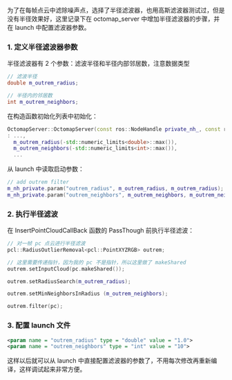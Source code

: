为了在每帧点云中滤除噪声点，选择了半径滤波器，也用高斯滤波器测试过，但是没有半径效果好，这里记录下在 octomap_server 中增加半径滤波器的步骤，并在 launch 中配置滤波器参数。

### 1. 定义半径滤波器参数

半径滤波器有 2 个参数：滤波半径和半径内部邻居数，注意数据类型

```cpp
// 滤波半径
double m_outrem_radius;

// 半径内的邻居数
int m_outrem_neighbors;
```

在构造函数初始化列表中初始化：

```cpp
OctomapServer::OctomapServer(const ros::NodeHandle private_nh_, const ros::NodeHandle &nh_)
: ...,
  m_outrem_radius(-std::numeric_limits<double>::max()),
  m_outrem_neighbors(-std::numeric_limits<int>::max()),
  ...
```

从 launch 中读取启动参数：

```cpp
// add outrem filter
m_nh_private.param("outrem_radius", m_outrem_radius, m_outrem_radius);
m_nh_private.param("outrem_neighbors", m_outrem_neighbors, m_outrem_neighbors);
```

### 2. 执行半径滤波

在 InsertPointCloudCallBack 函数的 PassThough 前执行半径滤波：

```cpp
// 对一帧 pc 点云进行半径滤波
pcl::RadiusOutlierRemoval<pcl::PointXYZRGB> outrem;

// 这里需要传递指针，因为我的 pc 不是指针，所以这里做了 makeShared
outrem.setInputCloud(pc.makeShared());

outrem.setRadiusSearch(m_outrem_radius); 

outrem.setMinNeighborsInRadius (m_outrem_neighbors);

outrem.filter(pc);
```

### 3. 配置 launch 文件

```xml
<param name = "outrem_radius" type = "double" value = "1.0">
<param name = "outrem_neighbors" type = "int" value = "10">
```

这样以后就可以从 launch 中直接配置滤波器的参数了，不用每次修改再重新编译，这样调试起来非常方便。